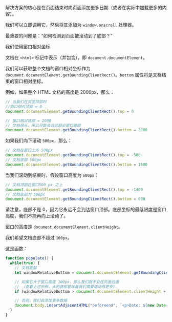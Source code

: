 解决方案的核心是在页面结束时向页面添加更多日期（或者在实际中加载更多的内容）。

我们可以立即调用它，然后将其添加为 `window.onscroll` 处理器。

最重要的问题是：“如何检测到页面被滚动到了底部？”

我们使用窗口相对坐标

文档在 `<html>` 标记中表示（并包含），即 `document.documentElement`。

我们可以获取整个文档的窗口相对坐标作为 `document.documentElement.getBoundingClientRect()`。`bottom` 属性将是文档结束的窗口相对坐标。

例如，如果整个 HTML 文档的高度是 2000px，那么：

```js
// 当我们在页面顶部时
//窗口相对顶部 = 0
document.documentElement.getBoundingClientRect().top = 0

// 窗口相对底部 = 2000
// 文档很长，所以可能会远远超出窗口底部
document.documentElement.getBoundingClientRect().bottom = 2000
```

如果我们向下滚动 `500px`，那么：

```js
// 文档在窗口上方 500px
document.documentElement.getBoundingClientRect().top = -500
// 文档底部 500px
document.documentElement.getBoundingClientRect().bottom = 1500
```

当我们滚动到结束时，假设窗口高度为 `600px`：


```js
// 文档顶部在窗口500 px 之上
document.documentElement.getBoundingClientRect().top = -1400
// 文档底部为 500px 
document.documentElement.getBoundingClientRect().bottom = 600
```

请注意，底部不是 0，因为它永远不会到达窗口顶部。底部坐标的最低限度是窗口高度，我们不能再向上滚动了。

窗口的高度是 `document.documentElement.clientHeight`。

我们希望文档底部不超过 `100px`。

这是函数：

```js
function populate() {
  while(true) {
    // 文档底部
    let windowRelativeBottom = document.documentElement.getBoundingClientRect().bottom;

    // 如果它大于窗口高度 100px，那么我们就不会在页面后面
    // （查看上述示例，大的底部意味着我们需要滚动得更多）
    if (windowRelativeBottom > document.documentElement.clientHeight + 100) break;

    // 否则，我们会添加更多数据
    document.body.insertAdjacentHTML("beforeend", `<p>Date: ${new Date()}</p>`);
  }
}
```

